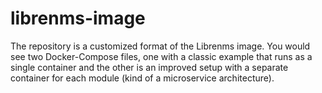 # librenms-image

The repository is a customized format of the Librenms image. You would see two Docker-Compose files, one with a classic example that runs as a single container and the other is an improved setup with a separate container for each module (kind of a microservice architecture).
